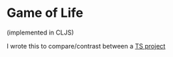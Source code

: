 # Game of Life

(implemented in CLJS)

I wrote this to compare/contrast between a [TS project
](https://dev.to/mariusmuntean/build-the-game-of-life-with-react-5goh)
